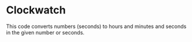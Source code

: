 # Clockwatch
This code converts numbers (seconds) to hours and minutes and seconds in the given number or seconds.
